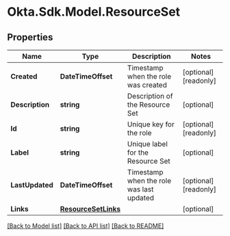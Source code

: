 # Okta.Sdk.Model.ResourceSet

## Properties

Name | Type | Description | Notes
------------ | ------------- | ------------- | -------------
**Created** | **DateTimeOffset** | Timestamp when the role was created | [optional] [readonly] 
**Description** | **string** | Description of the Resource Set | [optional] 
**Id** | **string** | Unique key for the role | [optional] [readonly] 
**Label** | **string** | Unique label for the Resource Set | [optional] 
**LastUpdated** | **DateTimeOffset** | Timestamp when the role was last updated | [optional] [readonly] 
**Links** | [**ResourceSetLinks**](ResourceSetLinks.md) |  | [optional] 

[[Back to Model list]](../README.md#documentation-for-models) [[Back to API list]](../README.md#documentation-for-api-endpoints) [[Back to README]](../README.md)

